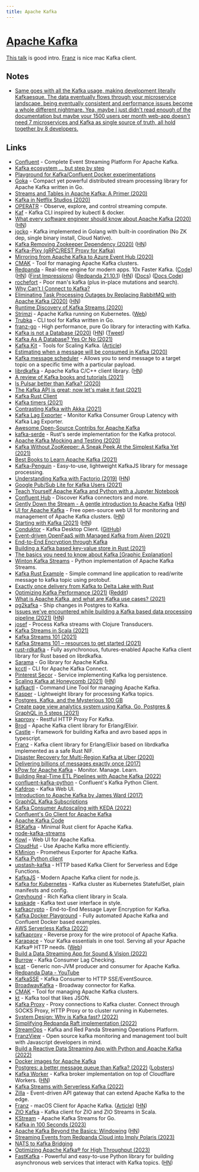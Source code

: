 ```yaml
---
title: Apache Kafka
---
```


# [Apache Kafka](https://kafka.apache.org/)

[This talk](https://www.youtube.com/watch?v=UEg40Te8pnE) is good intro. [Franz](https://franz.defn.io/) is nice mac Kafka client.

## Notes

- [Same goes with all the Kafka usage, making development literally Kafkaesque. The data eventually flows through your microservice landscape, being eventually consistent and performance issues become a whole different nightmare. Yea, maybe I just didn't read enough of the documentation but maybe your 1500 users per month web-app doesn't need 7 microservices and Kafka as single source of truth, all hold together by 8 developers.](https://news.ycombinator.com/item?id=27092326)

## Links

- [Confluent](https://www.confluent.io/) - Complete Event Streaming Platform For Apache Kafka.
- [Kafka ecosystem ... but step by step](https://github.com/framiere/a-kafka-story)
- [Playground for Kafka/Confluent Docker experimentations](https://github.com/vdesabou/kafka-docker-playground)
- [Goka](https://github.com/lovoo/goka) - Compact yet powerful distributed stream processing library for Apache Kafka written in Go.
- [Streams and Tables in Apache Kafka: A Primer (2020)](https://www.confluent.io/blog/kafka-streams-tables-part-1-event-streaming/)
- [Kafka in Netflix Studios (2020)](https://www.confluent.io/blog/how-kafka-is-used-by-netflix/)
- [OPERATR](https://operatr.io/) - Observe, explore, and control streaming compute.
- [Kaf](https://github.com/birdayz/kaf) - Kafka CLI inspired by kubectl & docker.
- [What every software engineer should know about Apache Kafka (2020)](https://www.michael-noll.com/blog/2020/01/16/what-every-software-engineer-should-know-about-apache-kafka-fundamentals/) ([HN](https://news.ycombinator.com/item?id=23206566))
- [jocko](https://github.com/travisjeffery/jocko) - Kafka implemented in Golang with built-in coordination (No ZK dep, single binary install, Cloud Native).
- [Kafka Removing Zookeeper Dependency (2020)](https://www.confluent.io/blog/removing-zookeeper-dependency-in-kafka/) ([HN](https://news.ycombinator.com/item?id=23207377))
- [Kafka-Pixy (gRPC/REST Proxy for Kafka)](https://github.com/mailgun/kafka-pixy)
- [Mirroring from Apache Kafka to Azure Event Hub (2020)](https://strimzi.io/blog/2020/05/14/mirror-kafka-eventhub/)
- [CMAK](https://github.com/yahoo/CMAK) - Tool for managing Apache Kafka clusters.
- [Redpanda](https://vectorized.io/) - Real-time engine for modern apps. 10x Faster Kafka. ([Code](https://github.com/vectorizedio/redpanda)) ([HN](https://news.ycombinator.com/item?id=25075739)) ([First Impressions](https://shahirdaya.medium.com/first-impressions-of-redpanda-6dd0d860ecfd)) ([Redpanda 21.10.1](https://jepsen.io/analyses/redpanda-21.10.1)) ([HN](https://news.ycombinator.com/item?id=31205211)) ([Docs](https://docs.redpanda.com/docs/home)) ([Docs Code](https://github.com/redpanda-data/documentation))
- [rochefort](https://github.com/jackdoe/rochefort) - Poor man's kafka (plus in-place mutations and search).
- [Why Can’t I Connect to Kafka?](https://www.confluent.io/blog/kafka-client-cannot-connect-to-broker-on-aws-on-docker-etc/)
- [Eliminating Task Processing Outages by Replacing RabbitMQ with Apache Kafka (2020)](https://doordash.engineering/2020/09/03/eliminating-task-processing-outages-with-kafka/) ([HN](https://news.ycombinator.com/item?id=24699534))
- [Runtime Discovery of Kafka Streams (2020)](https://www.youtube.com/watch?v=685MVJX9r5M)
- [Strimzi](https://github.com/strimzi/strimzi-kafka-operator) - Apache Kafka running on Kubernetes. ([Web](https://strimzi.io/))
- [Trubka](https://github.com/xitonix/trubka) - CLI tool for Kafka written in Go.
- [franz-go](https://github.com/twmb/franz-go) - High performance, pure Go library for interacting with Kafka.
- [Kafka is not a Database (2020)](https://materialize.com/kafka-is-not-a-database/) ([HN](https://news.ycombinator.com/item?id=25346851)) ([Tweet](https://twitter.com/martinkl/status/1336336852890963977))
- [Kafka As A Database? Yes Or No (2021)](https://davidxiang.com/2021/01/10/kafka-as-a-database/)
- [Kafka Kit](https://github.com/DataDog/kafka-kit) - Tools for Scaling Kafka. ([Article](https://www.datadoghq.com/blog/engineering/introducing-kafka-kit-tools-for-scaling-kafka/))
- [Estimating when a message will be consumed in Kafka (2020)](https://techblog.cdiscount.com/estimating-when-a-message-will-be-consumed-in-kafka/)
- [Kafka message scheduler](https://github.com/etf1/kafka-message-scheduler) - Allows you to send message to a target topic on a specific time with a particular payload.
- [librdkafka](https://github.com/edenhill/librdkafka) - Apache Kafka C/C++ client library. ([HN](https://news.ycombinator.com/item?id=30787254))
- [A review of Kafka books and tutorials (2021)](https://stambros.medium.com/the-ultimate-knowledge-trove-2bed285dc23e)
- [Is Pulsar better than Kafka? (2020)](https://www.kai-waehner.de/blog/2020/06/09/apache-kafka-versus-apache-pulsar-event-streaming-comparison-features-myths-explored/)
- [The Kafka API is great; now let's make it fast (2021)](https://vectorized.io/blog/fast-and-safe/)
- [Kafka Rust Client](https://github.com/kafka-rust/kafka-rust)
- [Kafka timers (2021)](https://wgtwo.com/blog/kafka-timers)
- [Contrasting Kafka with Akka (2021)](https://medium.com/swlh/contrasting-kafka-with-akka-ab445eed2165)
- [Kafka Lag Exporter](https://github.com/lightbend/kafka-lag-exporter) - Monitor Kafka Consumer Group Latency with Kafka Lag Exporter.
- [Awesome Open-Source Contribs for Apache Kafka](https://github.com/streamthoughts/awesome-opensource-contribs-kafka)
- [kafka-serde](https://github.com/DataDog/kafka-serde) - Rust's serde implementation for the Kafka protocol.
- [Apache Kafka Mocking and Testing (2020)](https://microcks.io/blog/apache-kafka-mocking-testing/)
- [Kafka Without ZooKeeper: A Sneak Peek At the Simplest Kafka Yet (2021)](https://www.confluent.io/blog/kafka-without-zookeeper-a-sneak-peek/)
- [Best Books to Learn Apache Kafka (2021)](https://1900jwatson.medium.com/the-best-books-to-learn-apache-kafka-b808f9be43d9)
- [Kafka-Penguin](https://github.com/oslabs-beta/kafka-penguin) - Easy-to-use, lightweight KafkaJS library for message processing.
- [Understanding Kafka with Factorio (2019)](https://ruurtjan.medium.com/understanding-kafka-with-factorio-74e8fc9bf181) ([HN](https://news.ycombinator.com/item?id=29304414))
- [Google Pub/Sub Lite for Kafka Users (2021)](https://medium.com/google-cloud/google-pub-sub-lite-for-kafka-users-dec8a7cfc5e5)
- [Teach Yourself Apache Kafka and Python with a Jupyter Notebook](https://aiven.io/blog/teach-yourself-apache-kafka-and-python-with-a-jupyter-notebook)
- [Confluent Hub](https://www.confluent.io/hub/) - Discover Kafka connectors and more.
- [Gently Down the Stream - A gentle introduction to Apache Kafka](https://www.gentlydownthe.stream/) ([HN](https://news.ycombinator.com/item?id=27541339))
- [UI for Apache Kafka](https://github.com/provectus/kafka-ui) - Free open-source web UI for monitoring and management of Apache Kafka clusters. ([HN](https://news.ycombinator.com/item?id=28718066))
- [Starting with Kafka (2021)](https://blog.tinybird.co/2021/06/25/starting-with-kafka/) ([HN](https://news.ycombinator.com/item?id=27629553))
- [Conduktor](https://www.conduktor.io/) - Kafka Desktop Client. ([GitHub](https://github.com/conduktor))
- [Event-driven OpenFaaS with Managed Kafka from Aiven (2021)](https://www.openfaas.com/blog/openfaas-kafka-aiven/)
- [End-to-End Encryption through Kafka](https://github.com/ockam-network/ockam/tree/develop/documentation/use-cases/end-to-end-encryption-through-kafka)
- [Building a Kafka based key-value store in Rust (2021)](https://blog.whn.se/posts/building-a-kafka-backed-key-value-store-in-rust-part-1-the-design)
- [The basics you need to know about Kafka [Graphic Explanation]](https://www.pankajtanwar.in/blog/the-basics-you-need-to-know-about-kafka-graphic-explanation-ahead)
- [Winton Kafka Streams](https://github.com/wintoncode/winton-kafka-streams) - Python implementation of Apache Kafka Streams.
- [Kafka Rust Example](https://github.com/ansrivas/kafka-rust-example) - Simple command line application to read/write message to kafka topic using protobuf.
- [Exactly once delivery from Kafka to Delta Lake with Rust](https://github.com/delta-io/kafka-delta-ingest)
- [Optimizing Kafka Performance (2021)](https://granulate.io/optimizing-kafka-performance/) ([Reddit](https://www.reddit.com/r/scala/comments/pr45zg/optimizing_kafka_performance/))
- [What is Apache Kafka, and what are Kafka use cases? (2021)](https://scalac.io/blog/what-is-apache-kafka-and-what-are-kafka-use-cases/)
- [pg2kafka](https://github.com/blendle/pg2kafka) - Ship changes in Postgres to Kafka.
- [Issues we've encountered while building a Kafka based data processing pipeline (2021)](https://sixfold.medium.com/bringing-kafka-based-architecture-to-the-next-level-using-simple-postgresql-tables-415f1ff6076d) ([HN](https://news.ycombinator.com/item?id=28903614))
- [josef](https://github.com/joshrotenberg/josef) - Process Kafka streams with Clojure Transducers.
- [Kafka Streams in Scala (2021)](https://www.youtube.com/watch?v=MYTFPTtOoLs)
- [Kafka Streams 101 (2021)](https://blog.rockthejvm.com/kafka-streams/)
- [Kafka Streams 101 – resources to get started (2021)](https://forum.confluent.io/t/kafka-streams-101-resources-to-get-started/3283)
- [rust-rdkafka](https://github.com/fede1024/rust-rdkafka) - Fully asynchronous, futures-enabled Apache Kafka client library for Rust based on librdkafka.
- [Sarama](https://github.com/Shopify/sarama) - Go library for Apache Kafka.
- [kcctl](https://github.com/kcctl/kcctl) - CLI for Apache Kafka Connect.
- [Pinterest Secor](https://github.com/pinterest/secor) - Service implementing Kafka log persistence.
- [Scaling Kafka at Honeycomb (2021)](https://www.honeycomb.io/blog/scaling-kafka-observability-pipelines/) ([HN](https://news.ycombinator.com/item?id=29396319))
- [kafkactl](https://github.com/deviceinsight/kafkactl) - Command Line Tool for managing Apache Kafka.
- [Kasper](https://github.com/nmaquet/kasper) - Lightweight library for processing Kafka topics.
- [Postgres, Kafka, and the Mysterious 100 GB](https://www.mattritter.me/?p=398)
- [Create page view analytics system using Kafka, Go, Postgres & GraphQL in 5 steps (2021)](https://lakhan.me/blog/create-page-view-analytics-system-using-kafka-go-postgres-graphql-in-5-steps)
- [kaproxy](https://github.com/bitleak/kaproxy) - Restful HTTP Proxy For Kafka.
- [Brod](https://github.com/kafka4beam/brod) - Apache Kafka client library for Erlang/Elixir.
- [Castle](https://github.com/ovotech/castle) - Framework for building Kafka and avro based apps in typescript.
- [Franz](https://github.com/scrogson/franz) - Kafka client library for Erlang/Elixir based on librdkafka implemented as a safe Rust NIF.
- [Disaster Recovery for Multi-Region Kafka at Uber (2020)](https://eng.uber.com/kafka/)
- [Delivering billions of messages exactly once (2017)](https://segment.com/blog/exactly-once-delivery/)
- [kPow for Apache Kafka](https://kpow.io/) - Monitor. Manage. Learn.
- [Building Real-Time ETL Pipelines with Apache Kafka (2022)](https://datacater.io/blog/2022-02-11/etl-pipeline-with-apache-kafka.html)
- [confluent-kafka-python](https://github.com/confluentinc/confluent-kafka-python) - Confluent's Kafka Python Client.
- [Kafdrop](https://github.com/obsidiandynamics/kafdrop) - Kafka Web UI.
- [Introduction to Apache Kafka by James Ward (2017)](https://www.youtube.com/watch?v=UEg40Te8pnE)
- [GraphQL Kafka Subscriptions](https://github.com/ancashoria/graphql-kafka-subscriptions)
- [Kafka Consumer Autoscaling with KEDA (2022)](https://zhimin-wen.medium.com/kafka-consumer-autoscaling-with-keda-41310f80a62a)
- [Confluent's Go Client for Apache Kafka](https://github.com/confluentinc/confluent-kafka-go)
- [Apache Kafka Code](https://github.com/apache/kafka)
- [RSKafka](https://github.com/influxdata/rskafka) - Minimal Rust client for Apache Kafka.
- [node-kafka-streams](https://github.com/nodefluent/kafka-streams)
- [Kowl](https://github.com/cloudhut/kowl) - Web UI for Apache Kafka.
- [CloudHut](https://cloudhut.dev/) - Use Apache Kafka more efficiently.
- [KMinion](https://github.com/cloudhut/kminion) - Prometheus Exporter for Apache Kafka.
- [Kafka Python client](https://github.com/dpkp/kafka-python)
- [upstash-kafka](https://github.com/upstash/upstash-kafka) - HTTP based Kafka Client for Serverless and Edge Functions.
- [KafkaJS](https://github.com/tulios/kafkajs) - Modern Apache Kafka client for node.js.
- [Kafka for Kubernetes](https://github.com/Yolean/kubernetes-kafka) - Kafka cluster as Kubernetes StatefulSet, plain manifests and config.
- [Greyhound](https://github.com/wix/greyhound) - Rich Kafka client library in Scala.
- [kaskade](https://github.com/sauljabin/kaskade) - Kafka text user interface in style.
- [kafkacrypto](https://github.com/tmcqueen-materials/kafkacrypto) - End-to-End Message Layer Encryption for Kafka.
- [Kafka Docker Playground](https://github.com/vdesabou/kafka-docker-playground) - Fully automated Apache Kafka and Confluent Docker based examples.
- [AWS Serverless Kafka (2022)](https://aws.amazon.com/blogs/aws/amazon-msk-serverless-now-generally-available-no-more-capacity-planning-for-your-managed-kafka-clusters/)
- [kafkaproxy](https://github.com/dajudge/kafkaproxy) - Reverse proxy for the wire protocol of Apache Kafka.
- [Karapace](https://github.com/aiven/karapace) - Your Kafka essentials in one tool. Serving all your Apache Kafka® HTTP needs. ([Web](https://karapace.io/))
- [Build a Data Streaming App for Sound & Vision (2022)](https://www.youtube.com/watch?v=P-9svLRyaSw)
- [Burrow](https://github.com/linkedin/Burrow) - Kafka Consumer Lag Checking.
- [kcat](https://github.com/edenhill/kcat) - Generic non-JVM producer and consumer for Apache Kafka.
- [Redpanda Data - YouTube](https://www.youtube.com/c/RedpandaData/videos)
- [KafkaSSE](https://github.com/wikimedia/KafkaSSE) - Kafka Consumer to HTTP SSE/EventSource.
- [BroadwayKafka](https://github.com/dashbitco/broadway_kafka) - Broadway connector for Kafka.
- [CMAK](https://github.com/yahoo/CMAK) - Tool for managing Apache Kafka clusters.
- [kt](https://github.com/fgeller/kt) - Kafka tool that likes JSON.
- [Kafka Proxy](https://github.com/grepplabs/kafka-proxy) - Proxy connections to Kafka cluster. Connect through SOCKS Proxy, HTTP Proxy or to cluster running in Kubernetes.
- [System Design: Why is Kafka fast? (2022)](https://www.youtube.com/watch?v=UNUz1-msbOM)
- [Simplifying Redpanda Raft implementation (2022)](https://redpanda.com/blog/simplifying-raft-replication-in-redpanda)
- [StreamOps](https://github.com/io-streamops/streamops) - Kafka and Red Panda Streaming Operations Platform.
- [FranzView](https://github.com/oslabs-beta/franz) - Open source kafka monitoring and management tool built with Javascript developers in mind.
- [Build a Reactive Data Streaming App with Python and Apache Kafka (2022)](https://www.youtube.com/watch?v=jItIQ-UvFI4)
- [Docker images for Apache Kafka](https://github.com/confluentinc/kafka-images)
- [Postgres: a better message queue than Kafka? (2022)](https://dagster.io/blog/skip-kafka-use-postgres-message-queue) ([Lobsters](https://lobste.rs/s/syv1il/postgres_better_message_queue_than_kafka))
- [Kafka Worker](https://github.com/maxwellpeterson/kafka-worker) - Kafka broker implementation on top of Cloudflare Workers. ([HN](https://news.ycombinator.com/item?id=33094720))
- [Kafka Streams with Serverless Kafka (2022)](https://medium.com/cloudnesil/kafka-streams-with-serverless-kafka-44311350185a)
- [Zilla](https://github.com/aklivity/zilla) - Event-driven API gateway that can extend Apache Kafka to the edge.
- [Franz](https://franz.defn.io/) - macOS Client for Apache Kafka. ([Article](https://defn.io/2022/11/20/ann-franz/)) ([HN](https://news.ycombinator.com/item?id=33684666))
- [ZIO Kafka](https://github.com/zio/zio-kafka) - Kafka client for ZIO and ZIO Streams in Scala.
- [KStream](https://github.com/tryfix/kstream) - Apache Kafka Streams for Go.
- [Kafka in 100 Seconds (2023)](https://www.youtube.com/watch?v=uvb00oaa3k8)
- [Apache Kafka Beyond the Basics: Windowing](https://www.confluent.io/blog/windowing-in-kafka-streams/) ([HN](https://news.ycombinator.com/item?id=34716797))
- [Streaming Events from Redpanda Cloud into Imply Polaris (2023)](https://blog.hellmar-becker.de/2023/02/14/streaming-events-from-redpanda-cloud-into-imply-polaris/)
- [NATS to Kafka Bridging](https://github.com/nats-io/nats-kafka)
- [Optimizing Apache Kafka® for High Throughput (2023)](https://datacater.io/blog/2023-02-21/kafka-consumer-producer-high-throughput.html)
- [FastKafka](https://github.com/airtai/fastkafka) - Powerful and easy-to-use Python library for building asynchronous web services that interact with Kafka topics. ([HN](https://news.ycombinator.com/item?id=35086594))
